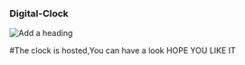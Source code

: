### Digital-Clock

![Add a heading](https://user-images.githubusercontent.com/93483932/167406009-50063a4a-f2c5-43b1-aef5-0bca1a113dee.png)

#The clock is hosted,You can have a look
HOPE YOU LIKE IT

